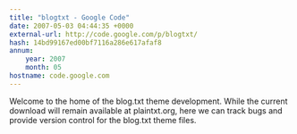 ```yaml
---
title: "blogtxt - Google Code"
date: 2007-05-03 04:44:35 +0000
external-url: http://code.google.com/p/blogtxt/
hash: 14bd99167ed00bf7116a286e617afaf8
annum:
    year: 2007
    month: 05
hostname: code.google.com
---
```


Welcome to the home of the blog.txt theme development. While the current download will remain available at plaintxt.org, here we can track bugs and provide version control for the blog.txt theme files.
